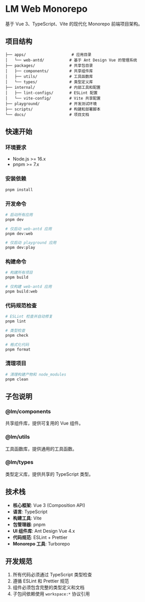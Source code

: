 # LM Web Monorepo

基于 Vue 3、TypeScript、Vite 的现代化 Monorepo 前端项目架构。

## 项目结构

```
├── apps/                    # 应用目录
│   └── web-antd/           # 基于 Ant Design Vue 的管理系统
├── packages/               # 共享包目录
│   ├── components/         # 共享组件库
│   ├── utils/              # 工具函数库
│   └── types/              # 类型定义库
├── internal/               # 内部工具和配置
│   ├── lint-configs/       # ESLint 配置
│   └── vite-config/        # Vite 共享配置
├── playground/             # 开发测试环境
├── scripts/                # 构建和部署脚本
└── docs/                   # 项目文档
```

## 快速开始

### 环境要求

- Node.js >= 16.x
- pnpm >= 7.x

### 安装依赖

```bash
pnpm install
```

### 开发命令

```bash
# 启动所有应用
pnpm dev

# 仅启动 web-antd 应用
pnpm dev:web

# 仅启动 playground 应用
pnpm dev:play
```

### 构建命令

```bash
# 构建所有项目
pnpm build

# 仅构建 web-antd 应用
pnpm build:web
```

### 代码规范检查

```bash
# ESLint 检查并自动修复
pnpm lint

# 类型检查
pnpm check

# 格式化代码
pnpm format
```

### 清理项目

```bash
# 清理构建产物和 node_modules
pnpm clean
```

## 子包说明

### @lm/components

共享组件库，提供可复用的 Vue 组件。

### @lm/utils

工具函数库，提供通用的工具函数。

### @lm/types

类型定义库，提供共享的 TypeScript 类型。

## 技术栈

- **核心框架**: Vue 3 (Composition API)
- **语言**: TypeScript
- **构建工具**: Vite
- **包管理器**: pnpm
- **UI 组件库**: Ant Design Vue 4.x
- **代码规范**: ESLint + Prettier
- **Monorepo 工具**: Turborepo

## 开发规范

1. 所有代码必须通过 TypeScript 类型检查
2. 遵循 ESLint 和 Prettier 规范
3. 组件必须包含完整的类型定义和文档
4. 子包间依赖使用 `workspace:*` 协议引用
